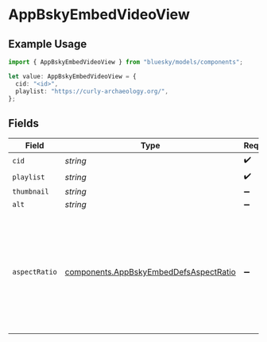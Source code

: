 # AppBskyEmbedVideoView

## Example Usage

```typescript
import { AppBskyEmbedVideoView } from "bluesky/models/components";

let value: AppBskyEmbedVideoView = {
  cid: "<id>",
  playlist: "https://curly-archaeology.org/",
};
```

## Fields

| Field                                                                                                                            | Type                                                                                                                             | Required                                                                                                                         | Description                                                                                                                      |
| -------------------------------------------------------------------------------------------------------------------------------- | -------------------------------------------------------------------------------------------------------------------------------- | -------------------------------------------------------------------------------------------------------------------------------- | -------------------------------------------------------------------------------------------------------------------------------- |
| `cid`                                                                                                                            | *string*                                                                                                                         | :heavy_check_mark:                                                                                                               | N/A                                                                                                                              |
| `playlist`                                                                                                                       | *string*                                                                                                                         | :heavy_check_mark:                                                                                                               | N/A                                                                                                                              |
| `thumbnail`                                                                                                                      | *string*                                                                                                                         | :heavy_minus_sign:                                                                                                               | N/A                                                                                                                              |
| `alt`                                                                                                                            | *string*                                                                                                                         | :heavy_minus_sign:                                                                                                               | N/A                                                                                                                              |
| `aspectRatio`                                                                                                                    | [components.AppBskyEmbedDefsAspectRatio](../../models/components/appbskyembeddefsaspectratio.md)                                 | :heavy_minus_sign:                                                                                                               | width:height represents an aspect ratio. It may be approximate, and may not correspond to absolute dimensions in any given unit. |